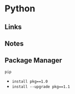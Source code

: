 # Python

## Links

## Notes

## Package Manager
`pip`
- `install pkg==1.0`
- `install --upgrade pkg==1.1`
